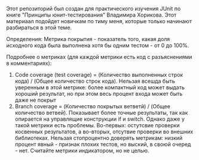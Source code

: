 Этот репозиторий был создан для практического изучения JUnit по книге "Принципы юнит-тестирования" Владимира Хорикова. Этот материаал подойдет новичкам по тиму меня, которые только начинают разбираться в этой теме.

Определения:
  Метрика покрытия - показатель того, какая доля исходного кода была выполнена хотя бы одним тестом - от 0 до 100%.


Подробнее о метриках (для каждой метрики есть код с разъяснениями в комментариях):
  1. Code coverage (test coverage) = (Количество выполненных строк кода) / (Общее количество строк кода). Нельзая всешда быть уверенным в этой метрике: более компактный код может выдать хороший результат, но при этом весь процент входа может быть даже не покрыт
  2. Branch coverage = (Количество покрытых ветветй) / (Общее количество ветвей). Показывает более точные результаты, так как опирается на управлящие конструкции if и switch. Однако даже у такой метрики есть проблемы. Во-первых: остутсвие проверки косвенных результатов, а во-вторых, отсутвие проверки во внешних библиотеках.
  Нельзая стопроцентно доверять метрикам: низкий процент явный - признак плохих тестов, но выский, в своюй очеред - нет. Считайте метрики индикатором, но не целью. 
     
